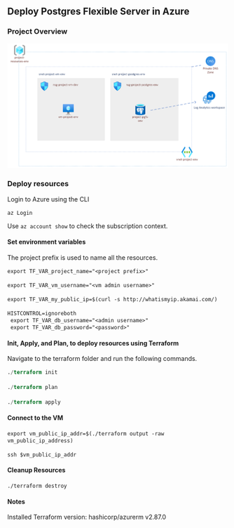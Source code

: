 ## Deploy Postgres Flexible Server in Azure

### Project Overview

![Azure diagram](/diagram/postgres_flexible_diagram.png)  

### Deploy resources

Login to Azure using the CLI
```
az Login
```

Use `az account show` to check the subscription context.

#### Set environment variables

The project prefix is used to name all the resources.

```variables
export TF_VAR_project_name="<project prefix>"

export TF_VAR_vm_username="<vm admin username>" 

export TF_VAR_my_public_ip=$(curl -s http://whatismyip.akamai.com/)

HISTCONTROL=ignoreboth
 export TF_VAR_db_username="<admin username>"
 export TF_VAR_db_password="<password>"
```

####  Init, Apply, and Plan, to deploy resources using Terraform


Navigate to the terraform folder and run the following commands.

```terraform
./terraform init

./terraform plan

./terraform apply
```
####  Connect to the VM

```
export vm_public_ip_addr=$(./terraform output -raw vm_public_ip_address) 

ssh $vm_public_ip_addr
```



####  Cleanup Resources

```
./terraform destroy
```

#### Notes

Installed Terraform version: hashicorp/azurerm v2.87.0 
